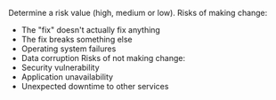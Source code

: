 Determine a risk value (high, medium or low). 
 Risks of making change:
 - The "fix" doesn't actually fix anything
 - The fix breaks something else
 - Operating system failures
 - Data corruption
 Risks of not making change:
  - Security vulnerability
  - Application unavailability
  - Unexpected downtime to other services